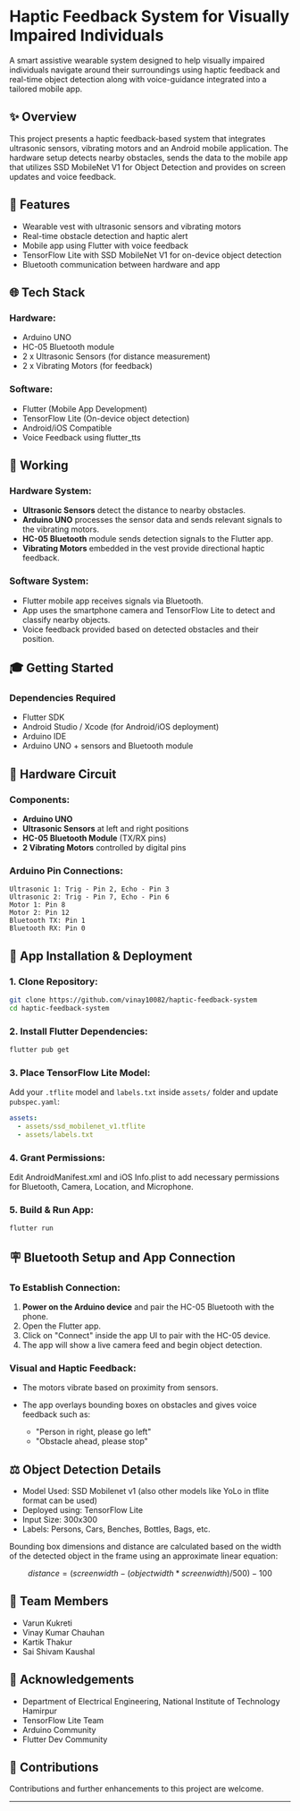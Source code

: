 # Haptic Feedback System for Visually Impaired Individuals

A smart assistive wearable system designed to help visually impaired individuals navigate around their surroundings using haptic feedback and real-time object detection along with voice-guidance integrated into a tailored mobile app.



## ✨ Overview

This project presents a haptic feedback-based system that integrates ultrasonic sensors, vibrating motors and an Android mobile application. The hardware setup detects nearby obstacles, sends the data to the mobile app that utilizes SSD MobileNet V1 for Object Detection and provides on screen updates and voice feedback.



## 🚀 Features

* Wearable vest with ultrasonic sensors and vibrating motors
* Real-time obstacle detection and haptic alert
* Mobile app using Flutter with voice feedback
* TensorFlow Lite with SSD MobileNet V1 for on-device object detection
* Bluetooth communication between hardware and app



## 🌐 Tech Stack

### Hardware:

* Arduino UNO
* HC-05 Bluetooth module
* 2 x Ultrasonic Sensors (for distance measurement)
* 2 x Vibrating Motors (for feedback)

### Software:

* Flutter (Mobile App Development)
* TensorFlow Lite (On-device object detection)
* Android/iOS Compatible
* Voice Feedback using flutter\_tts


## 🔧 Working

### Hardware System:

* **Ultrasonic Sensors** detect the distance to nearby obstacles.
* **Arduino UNO** processes the sensor data and sends relevant signals to the vibrating motors.
* **HC-05 Bluetooth** module sends detection signals to the Flutter app.
* **Vibrating Motors** embedded in the vest provide directional haptic feedback.

### Software System:

* Flutter mobile app receives signals via Bluetooth.
* App uses the smartphone camera and TensorFlow Lite to detect and classify nearby objects.
* Voice feedback provided based on detected obstacles and their position.



## 🎓 Getting Started

### Dependencies Required

* Flutter SDK
* Android Studio / Xcode (for Android/iOS deployment)
* Arduino IDE
* Arduino UNO + sensors and Bluetooth module


## 🎨 Hardware Circuit

### Components:

* **Arduino UNO**
* **Ultrasonic Sensors** at left and right positions
* **HC-05 Bluetooth Module** (TX/RX pins)
* **2 Vibrating Motors** controlled by digital pins

### Arduino Pin Connections:

```
Ultrasonic 1: Trig - Pin 2, Echo - Pin 3
Ultrasonic 2: Trig - Pin 7, Echo - Pin 6
Motor 1: Pin 8
Motor 2: Pin 12
Bluetooth TX: Pin 1
Bluetooth RX: Pin 0
```




## 📱 App Installation & Deployment

### 1. Clone Repository:

```bash
git clone https://github.com/vinay10082/haptic-feedback-system
cd haptic-feedback-system
```

### 2. Install Flutter Dependencies:

```bash
flutter pub get
```

### 3. Place TensorFlow Lite Model:

Add your `.tflite` model and `labels.txt` inside `assets/` folder and update `pubspec.yaml`:

```yaml
assets:
  - assets/ssd_mobilenet_v1.tflite
  - assets/labels.txt
```

### 4. Grant Permissions:

Edit AndroidManifest.xml and iOS Info.plist to add necessary permissions for Bluetooth, Camera, Location, and Microphone.

### 5. Build & Run App:

```bash
flutter run
```



## 🪧 Bluetooth Setup and App Connection

### To Establish Connection:

1. **Power on the Arduino device** and pair the HC-05 Bluetooth with the phone.
2. Open the Flutter app.
3. Click on "Connect" inside the app UI to pair with the HC-05 device.
4. The app will show a live camera feed and begin object detection.

### Visual and Haptic Feedback:

* The motors vibrate based on proximity from sensors.
* The app overlays bounding boxes on obstacles and gives voice feedback such as:

  * "Person in right, please go left"
  * "Obstacle ahead, please stop"



## ⚖️ Object Detection Details

* Model Used: SSD Mobilenet v1 (also other models like YoLo in tflite format can be used)
* Deployed using: TensorFlow Lite
* Input Size: 300x300
* Labels: Persons, Cars, Benches, Bottles, Bags, etc.

Bounding box dimensions and distance are calculated based on the width of the detected object in the frame using an approximate linear equation:

```math
distance = (screenwidth - (objectwidth * screenwidth) / 500) - 100
```


## 🧳 Team Members
* Varun Kukreti
* Vinay Kumar Chauhan
* Kartik Thakur
* Sai Shivam Kaushal 


## 👥 Acknowledgements

* Department of Electrical Engineering, National Institute of Technology Hamirpur 
* TensorFlow Lite Team
* Arduino Community
* Flutter Dev Community


## 🚀 Contributions

Contributions and further enhancements to this project are welcome.

---

